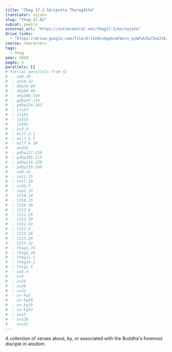 ```yaml
---
title: "Thag 17.2 Sāriputta Theragāthā"
translator: sujato
slug: "thag.17.02"
subcat: poetry
external_url: "https://suttacentral.net/thag17.2/en/sujato"
drive_links:
  - "https://drive.google.com/file/d/13n9CxOqqhcmFAorv_oyQPuhZkJ7edJJ6/view?usp=drivesdk"
course: characters
tags:
  - thag
year: 2014
pages: 5
parallels: []
# Partial parallels from SC
#  - an8.29
#  - an10.12
#  - dhp76-89
#  - dhp90-99
#  - dhp306-319
#  - gdhp97-134
#  - gdhp224-242
#  - iti53
#  - iti81
#  - ja355
#  - ja392
#  - kv3.9
#  - mil7.2.1
#  - mil7.5.7
#  - mil7.6.10
#  - mnd16
#  - pdhp137-156
#  - pdhp195-215
#  - pdhp216-238
#  - pdhp239-260
#  - sn9.14
#  - sn11.15
#  - sn17.10
#  - sn36.5
#  - snp2.10
#  - t210.14
#  - t210.15
#  - t210.30
#  - t212.6
#  - t212.29
#  - t212.30
#  - t212.33
#  - t213.5
#  - t213.28
#  - t213.29
#  - t213.32
#  - thag1.74
#  - thag2.38
#  - thag11.1
#  - thag14.1
#  - thig1.5
#  - ud3.4
#  - uv5
#  - uv28
#  - uv29
#  - uv32
#  - uv-kg5
#  - uv-kg28
#  - uv-kg29
#  - uv-kg32
#  - uvs5
#  - uvs28
#  - uvs32
---
```


A collection of verses about, by, or associated with the Buddha's foremost disciple in wisdom.

